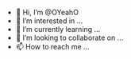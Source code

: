 - 👋 Hi, I’m @OYeahO
- 👀 I’m interested in ...
- 🌱 I’m currently learning ...
- 💞️ I’m looking to collaborate on ...
- 📫 How to reach me ...

<!---
OYeahO/OYeahO is a ✨ special ✨ repository because its `README.md` (this file) appears on your GitHub profile.
You can click the Preview link to take a look at your changes.
--->
